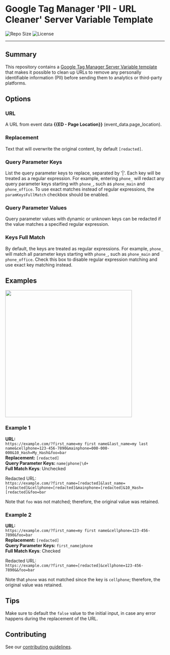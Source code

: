 # Google Tag Manager 'PII - URL Cleaner' Server Variable Template

![Repo Size](https://img.shields.io/github/repo-size/justia/gtm-pii-url-cleaner-server-variable) ![License](https://img.shields.io/github/license/justia/gtm-pii-url-cleaner-server-variable)

---

## Summary

This repository contains a [Google Tag Manager Server Variable template](https://developers.google.com/tag-manager/templates) that makes it possible to clean up URLs to remove any personally identifiable information (PII) before sending them to analytics or third-party platforms.

## Options

### URL
A URL from event data **{{ED - Page Location}}** (event_data.page_location).

### Replacement
Text that will overwrite the original content, by default `[redacted]`.

### Query Parameter Keys
List the query parameter keys to replace, separated by '|'. Each key will be treated as a regular expression. For example, entering `phone_` will redact any query parameter keys starting with `phone_`, such as `phone_main` and `phone_office`. To use exact matches instead of regular expressions, the `paramKeysFullMatch` checkbox should be enabled.

### Query Parameter Values
Query parameter values with dynamic or unknown keys can be redacted if the value matches a specified regular expression.

### Keys Full Match
By default, the keys are treated as regular expressions. For example, `phone_` will match all parameter keys starting with `phone_`, such as `phone_main` and `phone_office`. Check this box to disable regular expression matching and use exact key matching instead.

## Examples
<img src="images/example01.png" width=400>

### Example 1
**URL:**  
`https://example.com/?first_name=my first name&last_name=my last name&cellphone=123-456-7890&mainphone=000-000-000&10_Hash=My_Hash&foo=bar`    
**Replacement:** `[redacted]`  
**Query Parameter Keys:** `name|phone|\d+`  
**Full Match Keys**: Unchecked

Redacted URL:  
`https://example.com/?first_name=[redacted]&last_name=[redacted]&cellphone=[redacted]&mainphone=[redacted]&10_Hash=[redacted]&foo=bar`

Note that `foo` was not matched; therefore, the original value was retained.

### Example 2
**URL:**  
`https://example.com/?first_name=my first name&cellphone=123-456-7890&foo=bar`    
**Replacement:** `[redacted]`  
**Query Parameter Keys:** `first_name|phone`  
**Full Match Keys**: Checked

Redacted URL:  
`https://example.com/?first_name=[redacted]&cellphone=123-456-7890&&foo=bar`

Note that `phone` was not matched since the key is `cellphone`; therefore, the original value was retained.

## Tips
Make sure to default the `false` value to the initial input, in case any error happens during the replacement of the URL.

## Contributing
See our [contributing guidelines](CONTRIBUTING.md).
